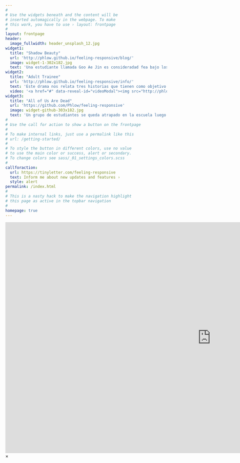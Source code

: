 ```yaml
---
#
# Use the widgets beneath and the content will be
# inserted automagically in the webpage. To make
# this work, you have to use › layout: frontpage
#
layout: frontpage
header:
  image_fullwidth: header_unsplash_12.jpg
widget1:
  title: "Shadow Beauty"
  url: 'http://phlow.github.io/feeling-responsive/blog/'
  image: widget-1-302x182.jpg
  text: 'Una estudiante llamada Goo Ae Jin es consideradad fea bajo los estandares de belleza coreanos, por lo tanto, se ve obligada a llevar una doble vida en la que aparenta ser una influencer llamada Genie'
widget2:
  title: "Adult Trainee"
  url: 'http://phlow.github.io/feeling-responsive/info/'
  text: 'Este drama nos relata tres historias que tienen como objetivo expresar aventuras de amor en la adolescencia, dentro de estas historias encontramos a Jae Min, Yu Ra y Na Eun.'
  video: '<a href="#" data-reveal-id="videoModal"><img src="http://phlow.github.io/feeling-responsive/images/start-video-feeling-responsive-302x182.jpg" width="302" height="182" alt=""/></a>'
widget3:
  title: "All of Us Are Dead"
  url: 'https://github.com/Phlow/feeling-responsive'
  image: widget-github-303x182.jpg
  text: 'Un grupo de estudiantes se queda atrapado en la escuela luego de que un brote de un virus zombie es propagado, este grupo de jovenes debe buscar la manera de salir sin ser contagiados'
#
# Use the call for action to show a button on the frontpage
#
# To make internal links, just use a permalink like this
# url: /getting-started/
#
# To style the button in different colors, use no value
# to use the main color or success, alert or secondary.
# To change colors see sass/_01_settings_colors.scss
#
callforaction:
  url: https://tinyletter.com/feeling-responsive
  text: Inform me about new updates and features ›
  style: alert
permalink: /index.html
#
# This is a nasty hack to make the navigation highlight
# this page as active in the topbar navigation
#
homepage: true
---
```


<div id="videoModal" class="reveal-modal large" data-reveal="">
  <div class="flex-video widescreen vimeo" style="display: block;">
    <iframe width="1280" height="720" src="https://www.youtube.com/embed/3b5zCFSmVvU" frameborder="0" allowfullscreen></iframe>
  </div>
  <a class="close-reveal-modal">&#215;</a>
</div>
